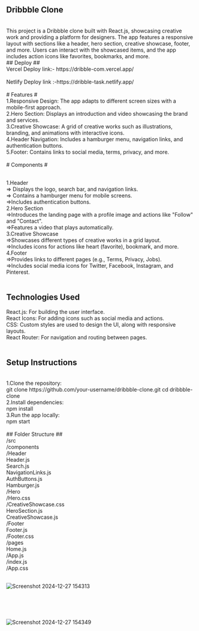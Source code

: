 ## Dribbble Clone ##
</br>
This project is a Dribbble clone built with React.js, showcasing creative work and providing a platform for designers. The app features a responsive layout with sections like a header, hero section, creative showcase, footer, and more. Users can interact with the showcased items, and the app includes action icons like favorites, bookmarks, and more.
</br>
</hr>
## Deploy ##
</br>
Vercel Deploy link:- https://dribble-com.vercel.app/
</br>
</br>
Netlify Deploy link :-https://dribble-task.netlify.app/
</hr>
</br>
</br>
# Features #
</br>
1.Responsive Design: The app adapts to different screen sizes with a mobile-first approach.
</br>
2.Hero Section: Displays an introduction and video showcasing the brand and services.
</br>
3.Creative Showcase: A grid of creative works such as illustrations, branding, and animations with 
interactive icons.
</br>
4.Header Navigation: Includes a hamburger menu, navigation links, and authentication buttons.
</br>
5.Footer: Contains links to social media, terms, privacy, and more.

</br>
</br>
 # Components #
</br>
</br>

1.Header
</br>
=> Displays the logo, search bar, and navigation links.
</br>
=> Contains a hamburger menu for mobile screens.
</br>
=>Includes authentication buttons.
</br>
2.Hero Section
</br>
=>Introduces the landing page with a profile image and actions like "Follow" and "Contact".
</br>
=>Features a video that plays automatically.
</br>
3.Creative Showcase
</br>
=>Showcases different types of creative works in a grid layout.
</br>
=>Includes icons for actions like heart (favorite), bookmark, and more.
</br>
4.Footer
</br>
=>Provides links to different pages (e.g., Terms, Privacy, Jobs).
</br>
=>Includes social media icons for Twitter, Facebook, Instagram, and Pinterest.
</br>
</br>

## Technologies Used ##
React.js: For building the user interface.
</br>
React Icons: For adding icons such as social media and actions.
</br>
CSS: Custom styles are used to design the UI, along with responsive layouts.
</br>
React Router: For navigation and routing between pages.
</br>
</br>

## Setup Instructions ##
</br>
1.Clone the repository:
</br>
git clone https://github.com/your-username/dribbble-clone.git
cd dribbble-clone
</br>
2.Install dependencies:
</br>
npm install
</br>
3.Run the app locally:
</br>
npm start
</br>
</br>
## Folder Structure ##
</br>
/src
</br>
  /components
  </br>
    /Header
    </br>
      Header.js
      </br>
      Search.js
      </br>
      NavigationLinks.js
      </br>
      AuthButtons.js
      </br>
      Hamburger.js
      </br>
    /Hero
    </br>
      /Hero.css
      </br>
     /CreativeShowcase.css
     </br>
      HeroSection.js
      </br>
      CreativeShowcase.js
      </br>
    /Footer
    </br>
      Footer.js
      </br>
       /Footer.css
       </br>
  /pages
  </br>
    Home.js
    </br>
  /App.js
  </br>
  /index.js
  </br>
  /App.css
  </br>

  </br>![Screenshot 2024-12-27 154313](https://github.com/user-attachments/assets/716797b0-7345-4954-b004-09815131bf7d)


 </br>
  </br>
  </br>

![Screenshot 2024-12-27 154349](https://github.com/user-attachments/assets/546b32d3-c2af-4b07-9f1a-826c29067b3e)


 
